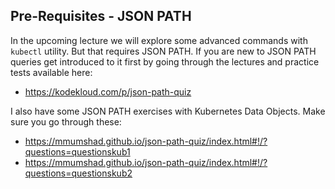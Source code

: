 ## Pre-Requisites - JSON PATH

In the upcoming lecture we will explore some advanced commands with `kubectl` utility. But that requires JSON PATH. If you are new to JSON PATH queries get introduced to it first by going through the lectures and practice tests available here:

- https://kodekloud.com/p/json-path-quiz

I also have some JSON PATH exercises with Kubernetes Data Objects. Make sure you go through these:

- https://mmumshad.github.io/json-path-quiz/index.html#!/?questions=questionskub1
- https://mmumshad.github.io/json-path-quiz/index.html#!/?questions=questionskub2
